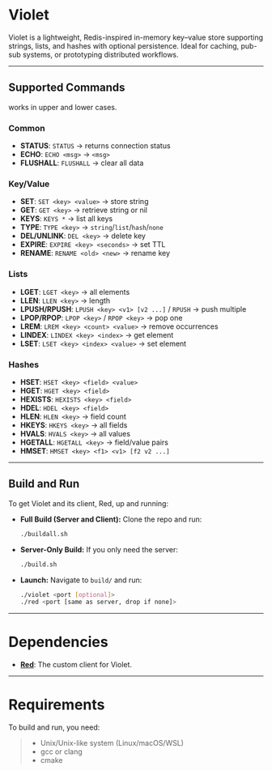 # Violet
Violet is a lightweight, Redis-inspired in-memory key–value store supporting strings, lists, and hashes with optional persistence. Ideal for caching, pub-sub systems, or prototyping distributed workflows.

---

## Supported Commands
works in upper and lower cases.
### Common
* **STATUS**: `STATUS` → returns connection status
* **ECHO**: `ECHO <msg>` → `<msg>`
* **FLUSHALL**: `FLUSHALL` → clear all data

### Key/Value
* **SET**: `SET <key> <value>` → store string
* **GET**: `GET <key>` → retrieve string or nil
* **KEYS**: `KEYS *` → list all keys
* **TYPE**: `TYPE <key>` → `string`/`list`/`hash`/`none`
* **DEL/UNLINK**: `DEL <key>` → delete key
* **EXPIRE**: `EXPIRE <key> <seconds>` → set TTL
* **RENAME**: `RENAME <old> <new>` → rename key

### Lists
* **LGET**: `LGET <key>` → all elements
* **LLEN**: `LLEN <key>` → length
* **LPUSH/RPUSH**: `LPUSH <key> <v1> [v2 ...]` / `RPUSH` → push multiple
* **LPOP/RPOP**: `LPOP <key>` / `RPOP <key>` → pop one
* **LREM**: `LREM <key> <count> <value>` → remove occurrences
* **LINDEX**: `LINDEX <key> <index>` → get element
* **LSET**: `LSET <key> <index> <value>` → set element

### Hashes
* **HSET**: `HSET <key> <field> <value>`
* **HGET**: `HGET <key> <field>`
* **HEXISTS**: `HEXISTS <key> <field>`
* **HDEL**: `HDEL <key> <field>`
* **HLEN**: `HLEN <key>` → field count
* **HKEYS**: `HKEYS <key>` → all fields
* **HVALS**: `HVALS <key>` → all values
* **HGETALL**: `HGETALL <key>` → field/value pairs
* **HMSET**: `HMSET <key> <f1> <v1> [f2 v2 ...]`
---

## Build and Run

To get Violet and its client, Red, up and running:

* **Full Build (Server and Client):**
    Clone the repo and run:
    ```bash
    ./buildall.sh
    ```

* **Server-Only Build:**
    If you only need the server:
    ```bash
    ./build.sh
    ```

* **Launch:**
    Navigate to `build/` and run:
    ```bash
    ./violet <port [optional]>
    ./red <port [same as server, drop if none]>
    ```

---

# Dependencies

* **[Red](https://github.com/Probatio-Diabolica/Red)**: The custom client for Violet.

---

# Requirements
To build and run, you need:
>* Unix/Unix-like system (Linux/macOS/WSL)
>* gcc or clang
>* cmake